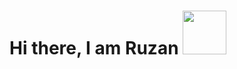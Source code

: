 # Hi there, I am Ruzan <img src="https://media0.giphy.com/media/wzWxTUiXRQDYc/giphy.gif?cid=ecf05e47fgj6svrahwtrt13jtsxzh3165wkxvmp3bmmnqk0c&rid=giphy.gif" height="70" width="70">

<!--
**Ruzzan/ruzzan** is a ✨ _special_ ✨ repository because its `README.md` (this file) appears on your GitHub profile.

Here are some ideas to get you started:

- 🔭 I’m currently working on ...
- 🌱 I’m currently learning ...
- 👯 I’m looking to collaborate on ...
- 🤔 I’m looking for help with ...
- 💬 Ask me about ...
- 📫 How to reach me: ...
- 😄 Pronouns: ...
- ⚡ Fun fact: ...
-->
